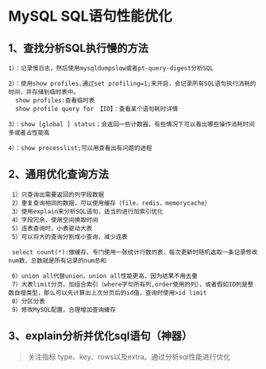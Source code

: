 # MySQL SQL语句性能优化

## 1、查找分析SQL执行慢的方法
    
    1）：记录慢日志，然后使用mysqldumpslow或者pt-query-digest分析SQL

    2）：使用show profiles.通过set profiling=1;来开启，会记录所有SQL语句执行消耗的时间，并存储到临时表中。
      show profiles:查看临时表
      show profile query for 【ID】：查看某个语句耗时详情
      
    3）：show [global ] status；会返回一些计数器，有些情况下可以看出哪些操作消耗时间多或者占性能高
    
    4）：show processlist;可以用查看出有问题的进程
    
    
## 2、通用优化查询方法
   
     1）只查询出需要返回的列字段数据
     2）重复查询相同的数据，可以使用缓存（file，redis，memorycache）
     3）使用explain来分析SQL语句，适当的进行加索引优化
     4）字段冗余，使用空间换取时间
     5）连表查询时，小表驱动大表
     5）可以将大的查询分割成小查询，减少连表
     
     select count(*):做缓存、专门使用一张统计行数的表，每次更新时随机选取一条记录修改num数，总数就是所有记录的num总和
     
     6）union all代替union，union all性能更高，因为结果不用去重
     7）大表limit分页，加组合索引（where字句所有列,order使用的列），或者假如ID列是整数自增类型，那么可以先计算出上次分页后的id值，查询时使用>id limit
     8）分区分表
     9）修改MySQL配置，合理增加查询缓存
    
## 3、explain分析并优化sql语句（神器）
> 关注指标 type、key、rows以及extra。通过分析sql性能进行优化
        
        